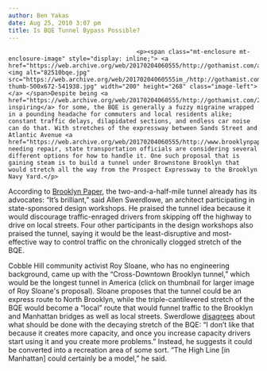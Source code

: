```yaml
---
author: Ben Yakas
date: Aug 25, 2010 3:07 pm
title: Is BQE Tunnel Bypass Possible?
---
```


	
										<p><span class="mt-enclosure mt-enclosure-image" style="display: inline;"> <a href="https://web.archive.org/web/20170204060555/http://gothamist.com/attachments/byakas/82510bqe.jpg"> <img alt="82510bqe.jpg" src="https://web.archive.org/web/20170204060555im_/http://gothamist.com/assets_c/2010/08/82510bqe-thumb-500x672-541938.jpg" width="200" height="268" class="image-left"> </a> </span>Despite being <a href="https://web.archive.org/web/20170204060555/http://gothamist.com/2007/10/30/bqe.php">musically inspiring</a> for some, the BQE is generally a fuzzy migraine wrapped in a pounding headache for commuters and local residents alike; constant traffic delays, dilapidated sections, and endless car noise can do that. With stretches of the expressway between Sands Street and Atlantic Avenue <a href="https://web.archive.org/web/20170204060555/http://www.brooklynpaper.com/stories/32/25/32_25_mm_bqe_fix.html">desperately</a> needing repair, state transportation officials are considering several different options for how to handle it. One such proposal that is gaining steam is to build a tunnel under Brownstone Brooklyn that would stretch all the way from the Prospect Expressway to the Brooklyn Navy Yard.</p>

<p>According to <a href="https://web.archive.org/web/20170204060555/http://www.brooklynpaper.com/stories/33/35/all_bqetunnel_2010_08_27_bk.html">Brooklyn Paper</a>, the two-and-a-half-mile tunnel already has its advocates: &#x201C;It&#x2019;s brilliant,&#x201D; said Allen Swerdlowe, an architect participating in state-sponsored design workshops. He praised the tunnel idea because it would discourage traffic-enraged drivers from skipping off the highway to drive on local streets.  Four other participants in the design workshops also praised the tunnel, saying it would be the least-disruptive and most-effective way to control traffic on the chronically clogged stretch of the BQE.</p>

<p>Cobble Hill community activist Roy Sloane, who has no engineering background, came up with the &#x201C;Cross-Downtown Brooklyn tunnel,&#x201D; which would be the longest tunnel in America (click on thumbnail for larger image of Roy Sloane&apos;s proposal). Sloane proposes that the tunnel could be an express route to North Brooklyn, while the triple-cantilevered stretch of the BQE would become a &#x201C;local&#x201D; route that would funnel traffic to the Brooklyn and Manhattan bridges as well as local streets. Swerdlowe <a href="https://web.archive.org/web/20170204060555/http://brooklynheightsblog.com/archives/21630">disagrees</a> about what should be done with the decaying stretch of the BQE: &#x201C;I don&#x2019;t like that because it creates more capacity, and once you increase capacity drivers start using it and you create more problems.&#x201D; Instead, he suggests it could be converted into a recreation area of some sort. &#x201C;The High Line [in Manhattan] could certainly be a model,&#x201D; he said.</p>					
										
									
				